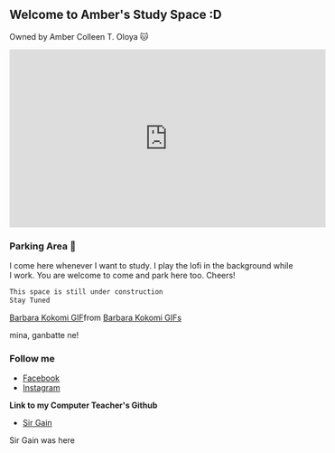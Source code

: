 ## Welcome to Amber's Study Space :D
Owned by Amber Colleen T. Oloya 🐱

<iframe width="560" height="315" src="https://www.youtube.com/embed/c0BqnltvL3c" title="YouTube video player" frameborder="0" allow="accelerometer; autoplay; clipboard-write; encrypted-media; gyroscope; picture-in-picture" allowfullscreen></iframe>


### Parking Area 📖

I come here whenever I want to study. I play the lofi in the background while I work. You are welcome to come and park here too. Cheers!

```markdown
This space is still under construction
Stay Tuned

```
<div class="tenor-gif-embed" data-postid="23351114" data-share-method="host" data-aspect-ratio="1" data-width="100%"><a href="https://tenor.com/view/barbara-kokomi-gif-23351114">Barbara Kokomi GIF</a>from <a href="https://tenor.com/search/barbara+kokomi-gifs">Barbara Kokomi GIFs</a></div> <script type="text/javascript" async src="https://tenor.com/embed.js"></script>

mina, ganbatte ne!

### Follow me

- [Facebook](https://www.facebook.com/ambercolleen.oloya "Click Ctrl if you want to open this link on another tab.")
- [Instagram](https://www.instagram.com/am_collee/ "Click Ctrl if you want to open this link on another tab.") 

**Link to my Computer Teacher's Github**

- [Sir Gain](http://641n.github.io/ "Sir Gain's GitHub page.")

Sir Gain was here
